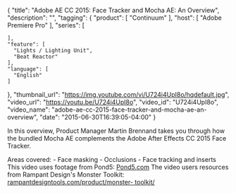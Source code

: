 {
  "title": "Adobe AE CC 2015: Face Tracker and Mocha AE: An Overview",
  "description": "",
  "tagging": {
    "product": [
      "Continuum"
    ],
    "host": [
      "Adobe Premiere Pro"
    ],
    "series": [

    ],
    "feature": [
      "Lights / Lighting Unit",
      "Beat Reactor"
    ],
    "language": [
      "English"
    ]
  },
  "thumbnail_url": "https://img.youtube.com/vi/U724i4UpI8o/hqdefault.jpg",
  "video_url": "https://youtu.be/U724i4UpI8o",
  "video_id": "U724i4UpI8o",
  "video_name": "adobe-ae-cc-2015-face-tracker-and-mocha-ae-an-overview",
  "date": "2015-06-30T16:39:05-04:00"
}

In this overview, Product Manager Martin Brennand takes you through how the
bundled Mocha AE complements the Adobe After Effects CC 2015 Face Tracker.

Areas covered: \- Face masking \- Occlusions \- Face tracking and inserts This
video uses footage from Pond5: [Pond5.com](http://www.pond5.com) The video
users resources from Rampant Design's Monster Toolkit:
[rampantdesigntools.com/product/monster-
toolkit/](http://rampantdesigntools.com/product/monster-toolkit/)


